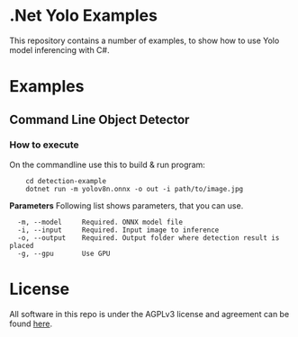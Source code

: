 # .Net Yolo Examples
This repository contains a number of examples, to show how to use Yolo model inferencing with C#.

# Examples

## Command Line Object Detector

### How to execute
On the commandline use this to build & run program:
```shell
    cd detection-example
    dotnet run -m yolov8n.onnx -o out -i path/to/image.jpg
```
__Parameters__
Following list shows parameters, that you can use.
```shell
  -m, --model     Required. ONNX model file
  -i, --input     Required. Input image to inference
  -o, --output    Required. Output folder where detection result is placed
  -g, --gpu       Use GPU
```

# License
All software in this repo is under the AGPLv3 license and agreement can be found [here](LICENSE).